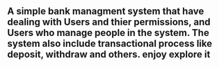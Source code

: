 ## A simple bank managment system that have dealing with Users and thier permissions, and Users who manage people in the system. The system also include transactional process like deposit, withdraw and others. enjoy explore it
